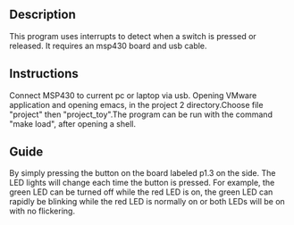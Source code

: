 ## Description
This program uses interrupts to detect when a switch is pressed or
released. It requires an msp430 board and usb cable.

## Instructions
Connect MSP430 to current pc or laptop via usb. Opening VMware application and
opening emacs, in the project 2 directory.Choose file "project" then
"project_toy".The program can be run with the command "make load", after
opening a shell.

## Guide
By simply pressing the button on the board labeled p1.3 on the side. The LED
lights will change each time the button is pressed. For example, the green LED
can be turned off while the red LED is on, the green LED can rapidly be
blinking while the red LED is normally on or both LEDs will be on with no flickering.
